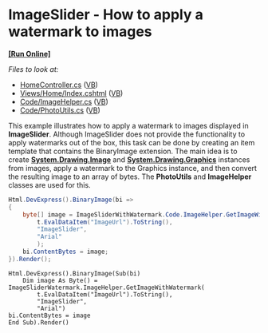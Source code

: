 
# ImageSlider - How to apply a watermark to images
<!-- run online -->
**[[Run Online]](https://codecentral.devexpress.com/147413168/)**
<!-- run online end -->

*Files to look at:*
* [HomeController.cs](https://github.com/DevExpress-Examples/ImageSlider-How-to-apply-a-watermark-to-images/blob/17.1.2%2B/CS/ImageSliderWithWatermark/Controllers/HomeController.cs) ([VB](https://github.com/DevExpress-Examples/ImageSlider-How-to-apply-a-watermark-to-images/blob/17.1.2%2B/VB/ImageSliderWatermark/Controllers/HomeController.vb))
* [Views/Home/Index.cshtml](https://github.com/DevExpress-Examples/ImageSlider-How-to-apply-a-watermark-to-images/blob/17.1.2%2B/CS/ImageSliderWithWatermark/Views/Home/Index.cshtml) ([VB](https://github.com/DevExpress-Examples/ImageSlider-How-to-apply-a-watermark-to-images/blob/17.1.2%2B/VB/ImageSliderWatermark/Views/Home/Index.vbhtml))
* [Code/ImageHelper.cs](https://github.com/DevExpress-Examples/ImageSlider-How-to-apply-a-watermark-to-images/blob/17.1.2%2B/CS/ImageSliderWithWatermark/Code/ImageHelper.cs) ([VB](https://github.com/DevExpress-Examples/ImageSlider-How-to-apply-a-watermark-to-images/blob/17.1.2%2B/VB/ImageSliderWatermark/Code/ImageHelper.vb))
* [Code/PhotoUtils.cs](https://github.com/DevExpress-Examples/ImageSlider-How-to-apply-a-watermark-to-images/blob/17.1.2%2B/CS/ImageSliderWithWatermark/Code/PhotoUtils.cs) ([VB](https://github.com/DevExpress-Examples/ImageSlider-How-to-apply-a-watermark-to-images/blob/17.1.2%2B/VB/ImageSliderWatermark/Code/PhotoUtils.vb))

This example illustrates how to apply a watermark to images displayed in **ImageSlider**. Although ImageSlider does not provide the functionality to apply watermarks out of the box, this task can be done by creating an item template that contains the BinaryImage extension. The main idea is to create [**System.Drawing.Image**](https://docs.microsoft.com/en-us/dotnet/api/system.drawing.image?view=netframework-4.7.2) and [**System.Drawing.Graphics**](https://docs.microsoft.com/en-us/dotnet/api/system.drawing.graphics?view=netframework-4.7.2) instances from images, apply a watermark to the Graphics instance, and then convert the resulting image to an array of bytes. The **PhotoUtils** and **ImageHelper** classes are used for this.
```csharp
Html.DevExpress().BinaryImage(bi =>
{
    byte[] image = ImageSliderWithWatermark.Code.ImageHelper.GetImageWithWatermark(
        t.EvalDataItem("ImageUrl").ToString(),
        "ImageSlider",
        "Arial"
        );
    bi.ContentBytes = image;
}).Render();
```
```vbnet
Html.DevExpress().BinaryImage(Sub(bi)
	Dim image As Byte() = ImageSliderWatermark.ImageHelper.GetImageWithWatermark(
		t.EvalDataItem("ImageUrl").ToString(),
		"ImageSlider",
		"Arial")
bi.ContentBytes = image
End Sub).Render()
```
